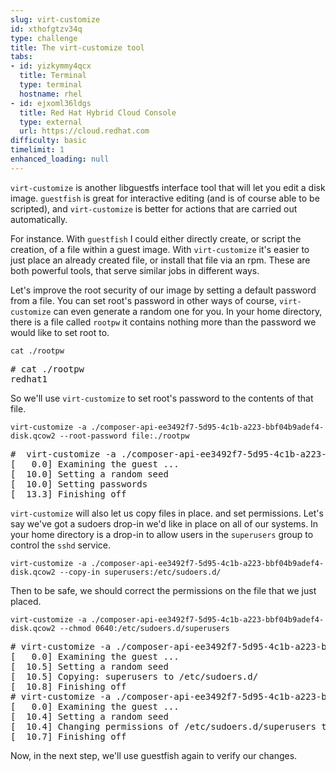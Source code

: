 ```yaml
---
slug: virt-customize
id: xthofgtzv34q
type: challenge
title: The virt-customize tool
tabs:
- id: yizkymmy4qcx
  title: Terminal
  type: terminal
  hostname: rhel
- id: ejxoml36ldgs
  title: Red Hat Hybrid Cloud Console
  type: external
  url: https://cloud.redhat.com
difficulty: basic
timelimit: 1
enhanced_loading: null
---
```

`virt-customize` is another libguestfs interface tool that will let you edit a disk image.  `guestfish` is great for interactive editing (and is of course able to be scripted), and `virt-customize` is better for actions that are carried out automatically.

For instance.  With `guestfish` I could either directly create, or script the creation, of a file within a guest image.  With `virt-customize` it's easier to just place an already created file, or install that file via an rpm.  These are both powerful tools, that serve similar jobs in different ways.

Let's improve the root security of our image by setting a default password from a file.  You can set root's password in other ways of course, `virt-customize` can even generate a random one for you.  In your home directory, there is a file called `rootpw` it contains nothing more than the password we would like to set root to.

```bash,run
cat ./rootpw
```
<pre>
# cat ./rootpw
redhat1
</pre>

So we'll use `virt-customize` to set root's password to the contents of that file.

```bash,run
virt-customize -a ./composer-api-ee3492f7-5d95-4c1b-a223-bbf04b9adef4-disk.qcow2 --root-password file:./rootpw
```
<pre>
#  virt-customize -a ./composer-api-ee3492f7-5d95-4c1b-a223-bbf04b9adef4-disk.qcow2 --root-password file:./rootpw
[   0.0] Examining the guest ...
[  10.0] Setting a random seed
[  10.0] Setting passwords
[  13.3] Finishing off
</pre>

`virt-customize` will also let us copy files in place. and set permissions.  Let's say we've got a sudoers drop-in we'd like in place on all of our systems.  In your home directory is a drop-in to allow users in the `superusers` group to control the `sshd` service.

```bash,run
virt-customize -a ./composer-api-ee3492f7-5d95-4c1b-a223-bbf04b9adef4-disk.qcow2 --copy-in superusers:/etc/sudoers.d/
```

Then to be safe, we should correct the permissions on the file that we just placed.

```bash,run
virt-customize -a ./composer-api-ee3492f7-5d95-4c1b-a223-bbf04b9adef4-disk.qcow2 --chmod 0640:/etc/sudoers.d/superusers
```

<pre>
# virt-customize -a ./composer-api-ee3492f7-5d95-4c1b-a223-bbf04b9adef4-disk.qcow2 --copy-in superusers:/etc/sudoers.d/
[   0.0] Examining the guest ...
[  10.5] Setting a random seed
[  10.5] Copying: superusers to /etc/sudoers.d/
[  10.8] Finishing off
# virt-customize -a ./composer-api-ee3492f7-5d95-4c1b-a223-bbf04b9adef4-disk.qcow2 --chmod 0640:/etc/sudoers.d/superusers
[   0.0] Examining the guest ...
[  10.4] Setting a random seed
[  10.4] Changing permissions of /etc/sudoers.d/superusers to 0640
[  10.7] Finishing off
</pre>

Now, in the next step, we'll use guestfish again to verify our changes.

